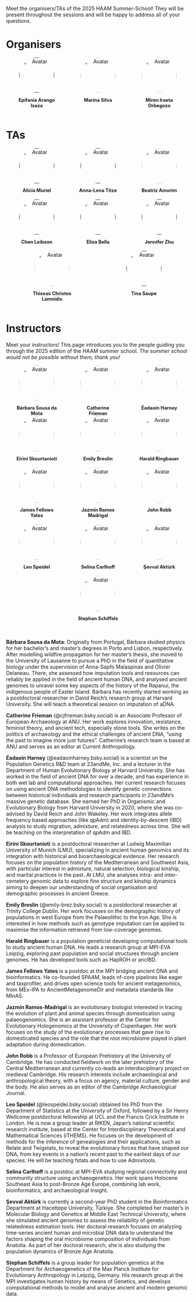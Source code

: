 
Meet the organisers/TAs of the 2025 HAAM Summer-School! They will be present throughout the sessions and will be happy to address all of your questions.

# Organisers

<div class="avatar">

  <div class="member">
    <div class="square"><a href="" target="_blank"><img src="assets/images/organisers/Epifania_Arango_Isaza.jpg" alt="Avatar" /></a></div>
  <p>Epifanía Arango Isaza</p>
  </div>

  <div class="member">
    <div class="square"><a href="https://www.crick.ac.uk/research/find-a-researcher/marina-soares-da-silva" target="_blank"><img src="assets/images/organisers/Marina_Silva.jpg" alt="Avatar" /></a></div>
  <p>Marina Silva</p>
  </div>

  <div class="member">
    <div class="square"><a href="https://globe.ku.dk/staff-list/?pure=en/persons/558828" target="_blank"><img src="assets/images/organisers/Miren_Iraeta_Orbegozo.jpg" alt="Avatar" /></a></div>
  <p>Miren Iraeta Orbegozo</p>
  </div>

</div>

<br>

# TAs

<div class="avatar">

  <div class ="member">
   <div class="square"><a href="" target="_blank"><img src="assets/images/instructors/ACCOUNT_Anonymous.png" alt="Avatar" /></a></div>
  <p>Alicia Muriel</p>
  </div>

  <div class ="member">
   <div class="square"><a href="" target="_blank"><img src="assets/images/instructors/ACCOUNT_Anonymous.png" alt="Avatar" /></a></div>
  <p>Anna-Lena Titze</p>
  </div>

  <div class ="member">
   <div class="square"><a href="https://bamorimbio.wordpress.com" target="_blank"><img src="assets/images/organisers/Beatriz_Amorim.jpg" alt="Avatar" /></a></div>
  <p>Beatriz Amorim</p>
  </div>

</div>

<br>

<div class="avatar">

  <div class ="member">
   <div class="square"><a href="" target="_blank"><img src="assets/images/instructors/ACCOUNT_Anonymous.png" alt="Avatar" /></a></div>
  <p>Chen Leibson</p>
  </div>

  <div class ="member">
   <div class="square"><a href="" target="_blank"><img src="assets/images/instructors/ACCOUNT_Anonymous.png" alt="Avatar" /></a></div>
  <p>Elisa Bella</p>
  </div>

  <div class ="member">
   <div class="square"><a href="" target="_blank"><img src="assets/images/instructors/ACCOUNT_Anonymous.png" alt="Avatar" /></a></div>
  <p>Jennifer Zhu</p>
  </div>


</div>

<br>

<div class="avatar">

  <div class ="member">
   <div class="square"><a href="https://www.eva.mpg.de/archaeogenetics/staff/thiseas-christos-lamnidis/" target="_blank"><img src="assets/images/organisers/Thiseas_Christos_Lamnidis.jpg" alt="Avatar" /></a></div>
  <p>Thiseas Christos Lamnidis</p>
  </div>

  <div class ="member">
   <div class="square"><a href="" target="_blank"><img src="assets/images/organisers/tina_saupe.jpeg" alt="Avatar" /></a></div>
  <p>Tina Saupe</p>
  </div>

</div>

<br>

# Instructors

Meet your instructors! This page introduces you to the people guiding you through the 2025 edition of the HAAM summer school. _The summer school would not be possible without them, thank you!_

<div class="avatar">

  <div class ="member">
    <div class="square"><a href="https://reich.hms.harvard.edu/people/barbara-teixeira-de-sousa-coelho-mota" target="_blank"><img src="assets/images/instructors/sousadamota_barbara.jpg" alt="Avatar" /></a></div>
    <p>Bárbara Sousa da Mota</p>
  </div>

  <div class ="member">
    <div class="square"><a href="https://researchportalplus.anu.edu.au/en/persons/cate-frieman" target="_blank"><img src="assets/images/instructors/frieman_catherine.jpg" alt="Avatar" /></a></div>
    <p>Catherine Frieman</p>
  </div>

  <div class ="member">
    <div class="square"><a href="https://eadaoin.scholars.harvard.edu" target="_blank"><img src="assets/images/instructors/Harney_eadaoin.jpg" alt="Avatar" /></a></div>
    <p>Éadaoin Harney</p>
  </div>

</div>

<div class="avatar">

  <div class ="member">
    <div class="square"><a href="https://www.researchgate.net/profile/Eirini-Skourtanioti" target="_blank"><img src="assets/images/instructors/Eirini-Skourtanioti.png" alt="Avatar" /></a></div>
    <p>Eirini Skourtanioti</p>
  </div>

  <div class ="member">
    <div class="square"><a href="https://www.tcd.ie/Genetics/molpopgen/emily.php" target="_blank"><img src="assets/images/instructors/breslin_emily.png" alt="Avatar" /></a></div>
    <p>Emily Breslin</p>
  </div>

  <div class ="member">
    <div class="square"><a href="https://www.eva.mpg.de/archaeogenetics/staff/harald-ringbauer/" target="_blank"><img src="assets/images/instructors/harald.jpg" alt="Avatar" /></a></div>
    <p>Harald Ringbauer</p>
  </div>

</div>

<br>

<div class="avatar">

   <div class ="member">
    <div class="square"><a href="https://www.jafy.eu" target="_blank"><img src="assets/images/instructors/james_fellows_yates.jpg" alt="Avatar" /></a></div>
    <p>James Fellows Yates</p>
  </div>

  <div class ="member">
    <div class="square"><a href="https://globe.ku.dk/staff-list/?pure=en/persons/502736" target="_blank"><img src="assets/images/instructors/ramosmadrigal_jazmin.jpg" alt="Avatar" /></a></div>
    <p>Jazmín Ramos Madrigal</p>
  </div>

  <div class ="member">
    <div class="square"><a href="https://www.arch.cam.ac.uk/directory/jer39" target="_blank"><img src="assets/images/instructors/robb_john.jpg" alt="Avatar" /></a></div>
    <p>John Robb</p>
  </div>

</div>

<br>

<div class="avatar">

  <div class ="member">
    <div class="square"><a href="https://leospeidel.github.io" target="_blank"><img src="assets/images/instructors/speidel_leo.jpg" alt="Avatar" /></a></div>
    <p>Leo Speidel</p>
  </div>

  <div class ="member">
    <div class="square"><a href="https://www.eva.mpg.de/de/archaeogenetics/staff/selina-carlhoff/" target="_blank"><img src="assets/images/instructors/carlhoff_selina.png" alt="Avatar" /></a></div>
    <p>Selina Carlhoff</p>
  </div>

  <div class ="member">
    <div class="square"><a href="https://www.researchgate.net/profile/Sevval-Aktuerk" target="_blank"><img src="assets/images/instructors/photo_sevval_2024.jpg" alt="Avatar" /></a></div>
    <p>Şevval Aktürk</p>
  </div>

</div>

<br>

<div class="avatar">

  <div class ="member">
    <div class="square"><a href="https://www.eva.mpg.de/archaeogenetics/staff/stephan-schiffels/" target="_blank"><img src="assets/images/instructors/stephan.jpg" alt="Avatar" /></a></div>
    <p>Stephan Schiffels</p>
  </div>

</div>

<br>
<br>

**Bárbara Sousa da Mota**: Originally from Portugal, Bárbara studied physics for her bachelor’s and master’s degrees in Porto and Lisbon, respectively. After modelling wildfire propagation for her master’s thesis, she moved to the University of Lausanne to pursue a PhD in the field of quantitative biology under the supervision of Anna-Sapfo Malaspinas and Olivier Delaneau. There, she assessed how imputation tools and resources can reliably be applied in the field of ancient human DNA, and analysed ancient genomes to unravel some key aspects of the history of the Rapanui, the indigenous people of Easter Island. Bárbara has recently started working as a postdoctoral researcher in David Reich’s research group at Harvard University.  She will teach a theoretical session on imputation of aDNA.

**Catherine Frieman** (@cjfrieman.bsky.social) is an Associate Professor of European Archaeology at ANU. Her work explores innovation, resistance, feminist theory, and ancient tech, especially stone tools. She writes on the politics of archaeology and the ethical challenges of ancient DNA, “using the past to imagine more just futures”. Catherine’s research team is based at ANU and serves as an editor at Current Anthropology.

**Éadaoin Harney** (@eadaoinharney.bsky.social) is a scientist on the Population Genetics R&D team at 23andMe, Inc. and a lecturer in the Department of Human Evolutionary Biology at Harvard University. She has worked in the field of ancient DNA for over a decade, and has experience in both wet lab and computational approaches. Her current research focuses on using ancient DNA methodologies to identify genetic connections between historical individuals and research participants in 23andMe’s massive genetic database. She earned her PhD in Organismic and Evolutionary Biology from Harvard University in 2020, where she was co-advised by David Reich and John Wakeley. Her work integrates allele frequency based approaches (like qpAdm) and identity-by-descent (IBD) analysis to study migration, admixture, and relatedness across time. She will be teaching on the interpretation of qpAdm and IBD.

**Eirini Skourtanioti** is a postdoctoral researcher at Ludwig Maximilian University of Munich (LMU), specializing in ancient human genomics and its integration with historical and bioarchaeological evidence. Her research focuses on the population history of the Mediterranean and Southwest Asia, with particular interest in admixture, natural selection, biological kinship, and marital practices in the past.
At LMU, she analyses intra- and inter-cemetery genomic data to explore fine structure and kinship dynamics aiming to deepen our understanding of social organisation and demographic processes in ancient Greece.

**Emily Breslin** (@emily-brez.bsky.social) is a postdoctoral researcher at Trinity College Dublin. Her work focusses on the demographic history of populations in west Europe from the Palaeolithic to the Iron Age. She is interested in how methods such as genotype imputation can be applied to maximise the information retrieved from low-coverage genomes.

**Harald Ringbauer** is a population geneticist developing computational tools to study ancient human DNA. He leads a research group at MPI-EVA Leipzig, exploring past population and social structures through ancient genomes. He has developed tools such as HapROH or ancIBD. 

**James Fellows Yates** is a postdoc at the MPI bridging ancient DNA and bioinformatics. He co-founded SPAAM, leads nf-core pipelines like eager and taxprofiler, and drives open science tools for ancient metagenomics, from MEx-IPA to AncientMetagenomeDir and metadata standards like MInAS.

**Jazmin Ramos-Madrigal** is an evolutionary biologist interested in tracing the evolution of plant and animal species through domestication using palaeogenomics. She is an assistant professor at the Center for Evolutionary Hologenomics at the University of Copenhagen. Her work focuses on the study of the evolutionary processes that gave rise to domesticated species and the role that the root microbiome played in plant adaptation during domestication.

**John Robb** is a Professor of European Prehistory at the University of Cambridge. He has conducted fieldwork on the later prehistory of the Central Mediterranean and currently co-leads an interdisciplinary project on medieval Cambridge. His research interests include archaeological and anthropological theory, with a focus on agency, material culture, gender and the body. He also serves as an editor of the Cambridge Archaeological Journal.

**Leo Speidel** (@leospeidel.bsky.social) obtained his PhD from the Department of Statistics at the University of Oxford, followed by a Sir Henry Wellcome postdoctoral fellowship at UCL and the Francis Crick Institute in London. He is now a group leader at RIKEN, Japan’s national scientific research institute, based at the Center for Interdisciplinary Theoretical and Mathematical Sciences (iTHEMS). He focuses on the development of methods for the inference of genealogies and their applications, such as Relate and Twigstats, to reveal the evolutionary forces that have shaped our DNA, from key events in a nation’s recent past to the earliest days of our species. He will be teaching fstats and how to use Admixtools.

**Selina Carlhoff** is a postdoc at MPI-EVA studying regional connectivity and community structure using archaeogenetics. Her work spans Holocene Southeast Asia to post-Bronze Age Europe, combining lab work, bioinformatics, and archaeological insight.

**Şevval Aktürk** is currently a second-year PhD student in the Bioinformatics Department at Hacettepe University, Türkiye. She completed her master’s in Molecular Biology and Genetics at Middle East Technical University, where she simulated ancient genomes to assess the reliability of genetic relatedness estimation tools. Her doctoral research focuses on analyzing time-series ancient human and microbial DNA data to understand the factors shaping the oral microbiome composition of individuals from Anatolia. As part of her doctoral research, she is also studying the population dynamics of Bronze Age Anatolia.

**Stephan Schiffels** is a group leader for population genetics at the Department for Archaeogenetics of the Max Planck Institute for Evolutionary Anthropology in Leipzig, Germany. His research group at the MPI investigates human history by means of Genetics, and develops computational methods to model and analyse ancient and modern genomic data.



<style>
.member {
  width: 7rem;
  text-align: center;
}

.square {
  display: inline-block;
  width: 6rem;
  height: 6rem;
  margin: auto;
  /* background-color: #fff; */ /* Remove hard-coded colours so the website works in dark mode too. */
}

.square img {
  opacity: 1;
  -webkit-transition: 0.3s ease-in-out;
  transition: 0.3s ease-in-out;
}

.square:hover img {
  opacity: 0.5;
}

.avatar {
  display: flex;
  flex-wrap: wrap;
  justify-content: space-around;
}

.avatar img {
  border-radius: 50%;
  width: 6rem;
  height: 6rem;
  object-fit: cover;
  display: block;
  margin: auto;
  object-position: center top; // If the picture is larger/smaller than the avatar space, cop keeping the middle-top part.
}

.member p {
  text-align: center;
  font-size: 0.7rem;
  margin-bottom: 0;
  display: block;
}

.member p:first-of-type {
  font-size: 0.8rem;
  /* color: #000;   */ /* Remove hard-coded colours so the website works in dark mode too. */
  font-weight: bold;
}
</style>
